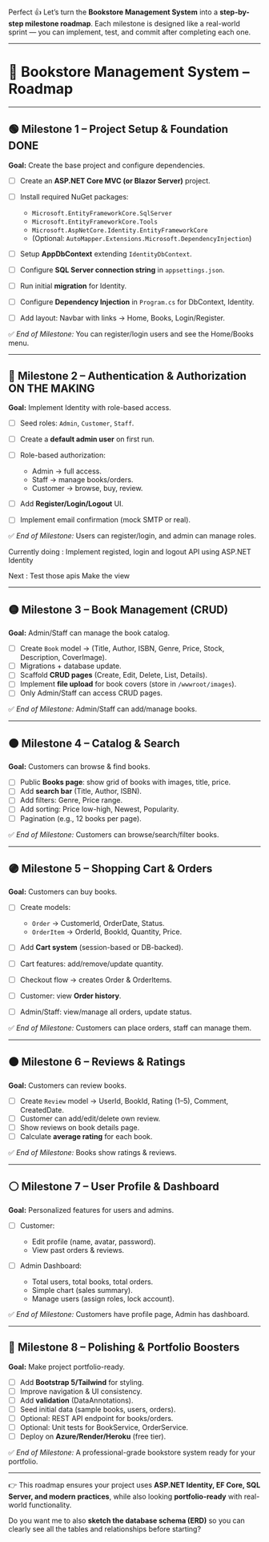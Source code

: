Perfect 👍 Let’s turn the **Bookstore Management System** into a **step-by-step milestone roadmap**. Each milestone is designed like a real-world sprint — you can implement, test, and commit after completing each one.

---

# 📘 **Bookstore Management System – Roadmap**

---

## 🟢 **Milestone 1 – Project Setup & Foundation** DONE

**Goal:** Create the base project and configure dependencies.

* [ ] Create an **ASP.NET Core MVC (or Blazor Server)** project.
* [ ] Install required NuGet packages:

  * `Microsoft.EntityFrameworkCore.SqlServer`
  * `Microsoft.EntityFrameworkCore.Tools`
  * `Microsoft.AspNetCore.Identity.EntityFrameworkCore`
  * (Optional: `AutoMapper.Extensions.Microsoft.DependencyInjection`)
* [ ] Setup **AppDbContext** extending `IdentityDbContext`.
* [ ] Configure **SQL Server connection string** in `appsettings.json`.
* [ ] Run initial **migration** for Identity.
* [ ] Configure **Dependency Injection** in `Program.cs` for DbContext, Identity.
* [ ] Add layout: Navbar with links → Home, Books, Login/Register.

✅ *End of Milestone:* You can register/login users and see the Home/Books menu.

---

## 🔵 **Milestone 2 – Authentication & Authorization** ON THE MAKING

**Goal:** Implement Identity with role-based access.

* [ ] Seed roles: `Admin`, `Customer`, `Staff`.
* [ ] Create a **default admin user** on first run.
* [ ] Role-based authorization:

  * Admin → full access.
  * Staff → manage books/orders.
  * Customer → browse, buy, review.
* [ ] Add **Register/Login/Logout** UI.
* [ ] Implement email confirmation (mock SMTP or real).

✅ *End of Milestone:* Users can register/login, and admin can manage roles.

Currently doing :
Implement registed, login and logout API using ASP.NET Identity

Next :
Test those apis
Make the view

---

## 🟡 **Milestone 3 – Book Management (CRUD)**

**Goal:** Admin/Staff can manage the book catalog.

* [ ] Create `Book` model → (Title, Author, ISBN, Genre, Price, Stock, Description, CoverImage).
* [ ] Migrations + database update.
* [ ] Scaffold **CRUD pages** (Create, Edit, Delete, List, Details).
* [ ] Implement **file upload** for book covers (store in `/wwwroot/images`).
* [ ] Only Admin/Staff can access CRUD pages.

✅ *End of Milestone:* Admin/Staff can add/manage books.

---

## 🟠 **Milestone 4 – Catalog & Search**

**Goal:** Customers can browse & find books.

* [ ] Public **Books page**: show grid of books with images, title, price.
* [ ] Add **search bar** (Title, Author, ISBN).
* [ ] Add filters: Genre, Price range.
* [ ] Add sorting: Price low-high, Newest, Popularity.
* [ ] Pagination (e.g., 12 books per page).

✅ *End of Milestone:* Customers can browse/search/filter books.

---

## 🟣 **Milestone 5 – Shopping Cart & Orders**

**Goal:** Customers can buy books.

* [ ] Create models:

  * `Order` → CustomerId, OrderDate, Status.
  * `OrderItem` → OrderId, BookId, Quantity, Price.
* [ ] Add **Cart system** (session-based or DB-backed).
* [ ] Cart features: add/remove/update quantity.
* [ ] Checkout flow → creates Order & OrderItems.
* [ ] Customer: view **Order history**.
* [ ] Admin/Staff: view/manage all orders, update status.

✅ *End of Milestone:* Customers can place orders, staff can manage them.

---

## 🟤 **Milestone 6 – Reviews & Ratings**

**Goal:** Customers can review books.

* [ ] Create `Review` model → UserId, BookId, Rating (1–5), Comment, CreatedDate.
* [ ] Customer can add/edit/delete own review.
* [ ] Show reviews on book details page.
* [ ] Calculate **average rating** for each book.

✅ *End of Milestone:* Books show ratings & reviews.

---

## ⚪ **Milestone 7 – User Profile & Dashboard**

**Goal:** Personalized features for users and admins.

* [ ] Customer:

  * Edit profile (name, avatar, password).
  * View past orders & reviews.
* [ ] Admin Dashboard:

  * Total users, total books, total orders.
  * Simple chart (sales summary).
  * Manage users (assign roles, lock account).

✅ *End of Milestone:* Customers have profile page, Admin has dashboard.

---

## 🔴 **Milestone 8 – Polishing & Portfolio Boosters**

**Goal:** Make project portfolio-ready.

* [ ] Add **Bootstrap 5/Tailwind** for styling.
* [ ] Improve navigation & UI consistency.
* [ ] Add **validation** (DataAnnotations).
* [ ] Seed initial data (sample books, users, orders).
* [ ] Optional: REST API endpoint for books/orders.
* [ ] Optional: Unit tests for BookService, OrderService.
* [ ] Deploy on **Azure/Render/Heroku** (free tier).

✅ *End of Milestone:* A professional-grade bookstore system ready for your portfolio.

---

👉 This roadmap ensures your project uses **ASP.NET Identity, EF Core, SQL Server, and modern practices**, while also looking **portfolio-ready** with real-world functionality.

Do you want me to also **sketch the database schema (ERD)** so you can clearly see all the tables and relationships before starting?
